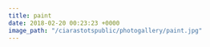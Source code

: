 ```yaml
---
title: paint
date: 2018-02-20 00:23:23 +0000
image_path: "/ciarastotspublic/photogallery/paint.jpg"
---
```

